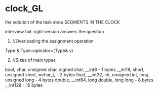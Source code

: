 # clock_GL
the solution of the task abou SEGMENTS IN THE CLOCK

interview fail:
right version answers the question

1) //Overloading the assignment operation

Type & Type::operator=(Type& v)

2) //Sizes of main types

bool, char, unsigned char, signed char, __int8 - 1 bytes
__int16, short, unsigned short, wchar_t, - 2 bytes
float, __int32, int, unsigned int, long, unsigned long - 4 bytes
double, __int64, long double, long long - 8 bytes
__int128                                        - 16 bytes


